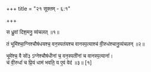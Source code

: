 +++
title = "२१ सूक्तम् - ६:१"

+++

स ध्रु॒वां दिश॒मनु॒ व्य॑चलत् ॥१॥

तं भूमि॑श्चा॒ग्निश्चौष॑धयश्च॒ वन॒स्पत॑यश्च वानस्प॒त्याश्च॑ वी॒रुध॑श्चानु॒व्य॑चलन् ॥२॥

भूमे॑श्च॒ वै सो॑३ ऽग्नेश्चौष॑धीनां च॒ वन॒स्पती॑नां च वानस्प॒त्यानां॑।  
च॑ वी॒रुधां॑ च प्रि॒यं धाम॑ भवति॒ य ए॒वं वेद॑ ॥३॥ [१]
